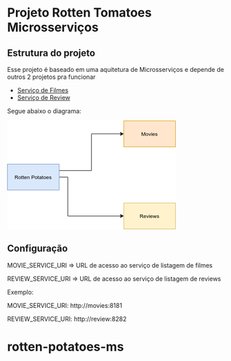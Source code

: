 # Projeto Rotten Tomatoes Microsserviços

## Estrutura do projeto
Esse projeto é baseado em uma aquitetura de Microsserviços e depende de outros 2 projetos pra funcionar

- [Serviço de Filmes](https://github.com/kubedev/movie)
- [Serviço de Review](https://github.com/kubedev/review)

Segue abaixo o diagrama:

![Diagrama da solução](./img/diagrama.png)

## Configuração

MOVIE_SERVICE_URI => URL de acesso ao serviço de listagem de filmes

REVIEW_SERVICE_URI => URL de acesso ao serviço de listagem de reviews

Exemplo:

MOVIE_SERVICE_URI: http://movies:8181

REVIEW_SERVICE_URI: http://review:8282


# rotten-potatoes-ms
